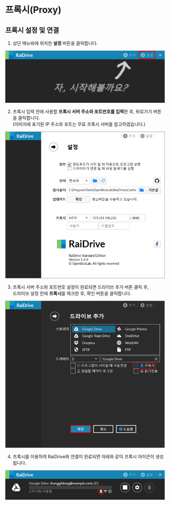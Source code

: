 # 프록시(Proxy)

   
  ## 프록시 설정 및 연결 
  
  1. 상단 메뉴바에 위치한 **설정** 버튼을 클릭합니다.
  
  ![proxy00](/proxy00.PNG?raw=true)  
    
  
  2. 프록시 입력 란에 사용할 **프록시 서버 주소와 포트번호를 입력**한 후, 뒤로가기 버튼을 클릭합니다.  
     (이미지에 표기된 IP 주소와 포트는 무료 프록시 서버를 참고하였습니다.)  
    
  ![proxy02](/proxy02.PNG?raw=true)  
  
  
  3. 프록시 서버 주소와 포트번호 설정이 완료되면 드라이브 추가 버튼 클릭 후,  
     드라이브 설정 란에 **프록시**를 체크한 후, 확인 버튼을 클릭합니다.  
  
  ![proxy](/proxy04.PNG?raw=true)  

  
  
  4. 프록시를 이용하여 RaiDrive와 연결이 완료되면 아래와 같이 프록시 아이콘이 생성됩니다.  
  
  ![proxy05](/proxy05.PNG?raw=true) 
  
